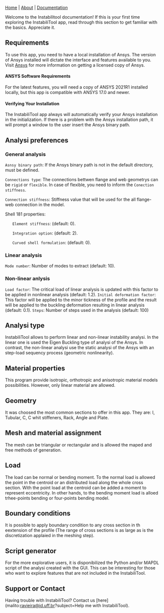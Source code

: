 [Home](./)  |  [About](./about.html)  |  [Documentation](./documentation.html) 

Welcome to the Instabilitool documentation! If this is your first time exploring the InstabiliTool app, read through this section to get familiar with the basics. Appreciate it.

## Requirements

To use this app, you need to have a local installation of Ansys. The version of Ansys installed will dictate the interface and features available to you.
Visit [Ansys](https://www.ansys.com/) for more information on getting a licensed copy of Ansys.

#### ANSYS Software Requirements
For the latest features, you will need a copy of ANSYS 2021R1 installed locally, but this app is compatible with ANSYS 17.0 and newer.

#### Verifying Your Installation
The InstabiliTool app always will automatically verify your Ansys installation in the initialization. If there is a problem with the Ansys installation path, it will prompt a window to the user insert the Ansys binary path.

## Analysi preferences
### General analysis
`Asnsy binary path`: If the Ansys binary path is not in the default directory, must be defined.

`Connections type`: The connections bettwen flange and web geometrys can be `rigid` or `flexible`. In case of flexible, you need to inform the `Conection stiffness`.

`Connection stiffness`: Stiffness value that will be used for the all flange-web connection in the model. 

Shell 181 properties:

&nbsp;&nbsp;&nbsp;&nbsp;&nbsp;&nbsp;`Element stiffness`: (default: 0).

&nbsp;&nbsp;&nbsp;&nbsp;&nbsp;&nbsp;`Integration option`: (default: 2).

&nbsp;&nbsp;&nbsp;&nbsp;&nbsp;&nbsp;`Curved shell formulation`: (default: 0).

### Linear analysis
`Mode number`: Number of modes to extract (default: 10).

### Non-linear anlysis
`Load factor`: The critical load of linear analysis is updated with this factor to be applied in nonlinear analysis (default: 1.2).
`Initial deformation factor`: This factor will be applied to the minor tickness of the profile and the result will be applied to the buckling deformation resulting in linear analysis (default: 0.1).
`Steps`: Number of steps used in the analysis (default: 100)

## Analysi type

InstabiliTool allows to perform linear and non-linear instability analysi. In the linear one is used the Eigen Buckling type of analysi of the Ansys. In contrast, the non-linear analysi use the static analysi of the Ansys with an step-load sequency process (geometric nonlinearity).

## Material properties

This program provide isotropic, orthotropic and anisotropic material models possibilities. However, only linear material are allowed.

## Geometry

It was choosed the most common sections to offer in this app. They are: I, Tubular, C, C whit stiffeners, Rack, Angle and Plate.

## Mesh and material assignment

The mesh can be triangular or rectangular and is allowed the maped and free methods of generation.

## Load

The load can be normal or bending moment. To the normal load is allowed the point in the centroid or an distributed load along the whole cross section. With the point load at the centroid can be added a moment to represent eccentricity.
In other hands, to the bending moment load is alloed trhee-points bending or four-points bending model.

## Boundary conditions

It is possible to apply boundary condition to any cross section in th eextension of the profile (The range of cross sections is as large as is the discretization applaied in the meshing step).

## Script generator

For the more explorative users, it is disponibilized the Python and/or MAPDL script of the analysi created with the GUI. This can be interesting for those who want to explore features that are not included in the InstabiliTool.

## Support or Contact

Having trouble with InstabiliTool? Contact us [here](malito:ravieira@id.uff.br?subject=Help me with InstabiliTool).
